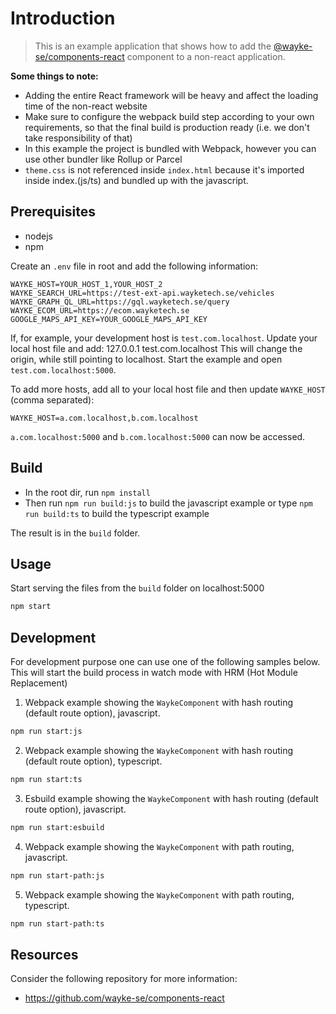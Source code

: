 # Introduction

> This is an example application that shows how to add the [@wayke-se/components-react](https://github.com/wayke-se/components-react) component to a non-react application.

**Some things to note:**

* Adding the entire React framework will be heavy and affect the loading time of the non-react website
* Make sure to configure the webpack build step according to your own requirements, so that the final build is production ready (i.e. we don't take responsibility of that)
* In this example the project is bundled with Webpack, however you can use other bundler like Rollup or Parcel
* `theme.css` is not referenced inside `index.html` because it's imported inside index.(js/ts) and bundled up with the javascript. 

## Prerequisites

* nodejs
* npm

Create an `.env` file in root and add the following information:
```
WAYKE_HOST=YOUR_HOST_1,YOUR_HOST_2
WAYKE_SEARCH_URL=https://test-ext-api.wayketech.se/vehicles
WAYKE_GRAPH_QL_URL=https://gql.wayketech.se/query
WAYKE_ECOM_URL=https://ecom.wayketech.se
GOOGLE_MAPS_API_KEY=YOUR_GOOGLE_MAPS_API_KEY
```

If, for example, your development host is `test.com.localhost`.
Update your local host file and add:
127.0.0.1   test.com.localhost
This will change the origin, while still pointing to localhost.
Start the example and open `test.com.localhost:5000`.

To add more hosts, add all to your local host file and then update `WAYKE_HOST` (comma separated):
```
WAYKE_HOST=a.com.localhost,b.com.localhost
```
`a.com.localhost:5000` and `b.com.localhost:5000` can now be accessed.


## Build

* In the root dir, run `npm install`
* Then run `npm run build:js` to build the javascript example or type `npm run build:ts` to build the typescript example

The result is in the `build` folder.


## Usage
Start serving the files from the `build` folder on localhost:5000
```bash
npm start
```

## Development
For development purpose one can use one of the following samples below.
This will start the build process in watch mode with HRM (Hot Module Replacement)

1. Webpack example showing the `WaykeComponent` with hash routing (default route option), javascript.
```bash
npm run start:js
```

2. Webpack example showing the `WaykeComponent` with hash routing (default route option), typescript.
```bash
npm run start:ts
```

3. Esbuild example showing the `WaykeComponent` with hash routing (default route option), javascript.
```bash
npm run start:esbuild
```

4. Webpack example showing the `WaykeComponent` with path routing, javascript.
```bash
npm run start-path:js
```

5. Webpack example showing the `WaykeComponent` with path routing, typescript.
```bash
npm run start-path:ts
```


## Resources

Consider the following repository for more information:

* https://github.com/wayke-se/components-react
